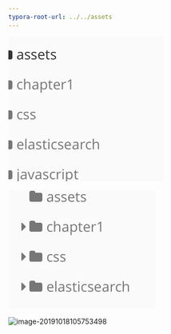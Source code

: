```yaml
---
typora-root-url: ../../assets
---
```






![](/assets/image-20191018104542985.png)

![](/assets/image-20191018104901806.png)

![image-20191018105753498](/image-20191018105753498.png)